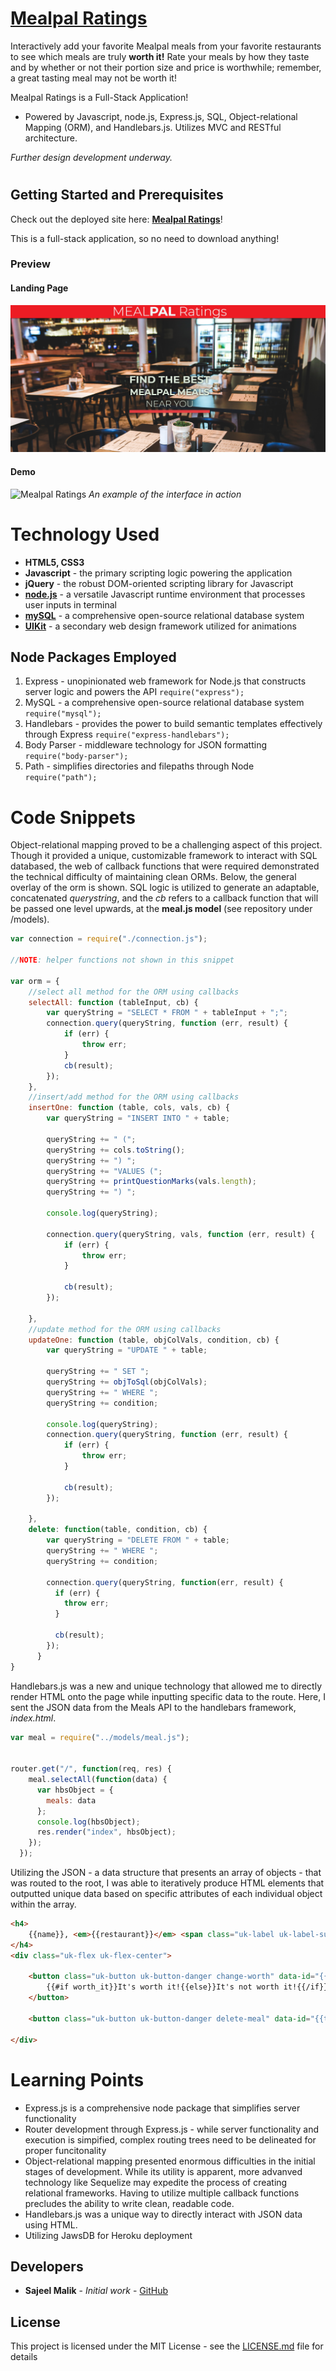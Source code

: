 # [Mealpal Ratings](https://mealpalratings.herokuapp.com/)

Interactively add your favorite Mealpal meals from your favorite restaurants to see which meals are truly **worth it!** Rate your meals by how they taste and by whether or not their portion size and price is worthwhile; remember, a great tasting meal may not be worth it!

Mealpal Ratings is a Full-Stack Application! 

* Powered by Javascript, node.js, Express.js, SQL, Object-relational Mapping (ORM), and Handlebars.js. Utilizes MVC and RESTful architecture.

*Further design development underway.*
#

## Getting Started and Prerequisites

Check out the deployed site here: 
[**Mealpal Ratings**](https://mealpalratings.herokuapp.com/)!

This is a full-stack application, so no need to download anything!

### Preview 
<!-- take a picture of the image and add it into the readme  -->

#### Landing Page

![Mealpal Ratings](https://raw.githubusercontent.com/sajeelmalik/Mealpal-Ratings/master/public/assets/previewv2.png "Mealpal Ratings")

#### Demo

![Mealpal Ratings](./public/assets/preview.gif  "Mealpal Ratings")
*An example of the interface in action*


# Technology Used

* **HTML5, CSS3** 
* **Javascript** - the primary scripting logic powering the application
* **jQuery** - the robust DOM-oriented scripting library for Javascript
* [**node.js**](https://nodejs.org/en/) - a versatile Javascript runtime environment that processes user inputs in terminal
* [**mySQL**](https://www.mysql.com/) - a comprehensive open-source relational database system
* [**UIKit**](https://getuikit.com/docs/) - a secondary web design framework utilized for animations


## Node Packages Employed

1. Express - unopinionated web framework for Node.js that constructs server logic and powers the API
``` require("express"); ```
2. MySQL - a comprehensive open-source relational database system
``` require("mysql"); ```
3. Handlebars - provides the power to build semantic templates effectively through Express
``` require("express-handlebars"); ```
4. Body Parser - middleware technology for JSON formatting
``` require("body-parser"); ```
5. Path - simplifies directories and filepaths through Node
``` require("path"); ```

# Code Snippets
<!-- put snippets of code inside ``` ``` so it will look like code -->
<!-- if you want to put blockquotes use a > -->

Object-relational mapping proved to be a challenging aspect of this project. Though it provided a unique, customizable framework to interact with SQL databased, the web of callback functions that were required demonstrated the technical difficulty of maintaining clean ORMs. Below, the general overlay of the orm is shown. SQL logic is utilized to generate an adaptable, concatenated *querystring*,  and the *cb* refers to a callback function that will be passed one level upwards, at the **meal.js model** (see repository under /models).

```Javascript
var connection = require("./connection.js");

//NOTE: helper functions not shown in this snippet

var orm = {
    //select all method for the ORM using callbacks
    selectAll: function (tableInput, cb) {
        var queryString = "SELECT * FROM " + tableInput + ";";
        connection.query(queryString, function (err, result) {
            if (err) {
                throw err;
            }
            cb(result);
        });
    },
    //insert/add method for the ORM using callbacks
    insertOne: function (table, cols, vals, cb) {
        var queryString = "INSERT INTO " + table;

        queryString += " (";
        queryString += cols.toString();
        queryString += ") ";
        queryString += "VALUES (";
        queryString += printQuestionMarks(vals.length);
        queryString += ") ";

        console.log(queryString);

        connection.query(queryString, vals, function (err, result) {
            if (err) {
                throw err;
            }

            cb(result);
        });

    },
    //update method for the ORM using callbacks
    updateOne: function (table, objColVals, condition, cb) {
        var queryString = "UPDATE " + table;

        queryString += " SET ";
        queryString += objToSql(objColVals);
        queryString += " WHERE ";
        queryString += condition;

        console.log(queryString);
        connection.query(queryString, function (err, result) {
            if (err) {
                throw err;
            }

            cb(result);
        });

    },
    delete: function(table, condition, cb) {
        var queryString = "DELETE FROM " + table;
        queryString += " WHERE ";
        queryString += condition;
    
        connection.query(queryString, function(err, result) {
          if (err) {
            throw err;
          }
    
          cb(result);
        });
      }
}

```
Handlebars.js was a new and unique technology that allowed me to directly render HTML onto the page while inputting specific data to the route. Here, I sent the JSON data from the Meals API to the handlebars framework, *index.html*.
```Javascript
var meal = require("../models/meal.js");


router.get("/", function(req, res) {
    meal.selectAll(function(data) {
      var hbsObject = {
        meals: data
      };
      console.log(hbsObject);
      res.render("index", hbsObject);
    });
  });
```
Utilizing the JSON - a data structure that presents an array of objects - that was routed to the root, I was able to iteratively produce HTML elements that outputted unique data based on specific attributes of each individual object within the array.
```HTML
<h4>
    {{name}}, <em>{{restaurant}}</em> <span class="uk-label uk-label-success">Rating: {{flavor_rating}}</span>
</h4>
<div class="uk-flex uk-flex-center">

    <button class="uk-button uk-button-danger change-worth" data-id="{{id}}" data-worth="{{worth_it}}">
        {{#if worth_it}}It's worth it!{{else}}It's not worth it!{{/if}}
    </button>

    <button class="uk-button uk-button-danger delete-meal" data-id="{{this.id}}">DELETE!</button>

</div>
```

# Learning Points
<!-- Learning points where you would write what you thought was helpful -->
* Express.js is a comprehensive node package that simplifies server functionality
* Router development through Express.js - while server functionality and execution is simpified, complex routing trees need to be delineated for proper funcitonality
* Object-relational mapping presented enormous difficulties in the initial stages of development. While its utility is apparent, more advanved technology like Sequelize may expedite the process of creating relational frameworks. Having to utilize multiple callback functions precludes the ability to write clean, readable code.
* Handlebars.js was a unique way to directly interact with JSON data using HTML.
* Utilizing JawsDB for Heroku deployment

## Developers

* **Sajeel Malik** - *Initial work* - [GitHub](https://github.com/sajeelmalik)


## License

This project is licensed under the MIT License - see the [LICENSE.md](LICENSE.md) file for details

